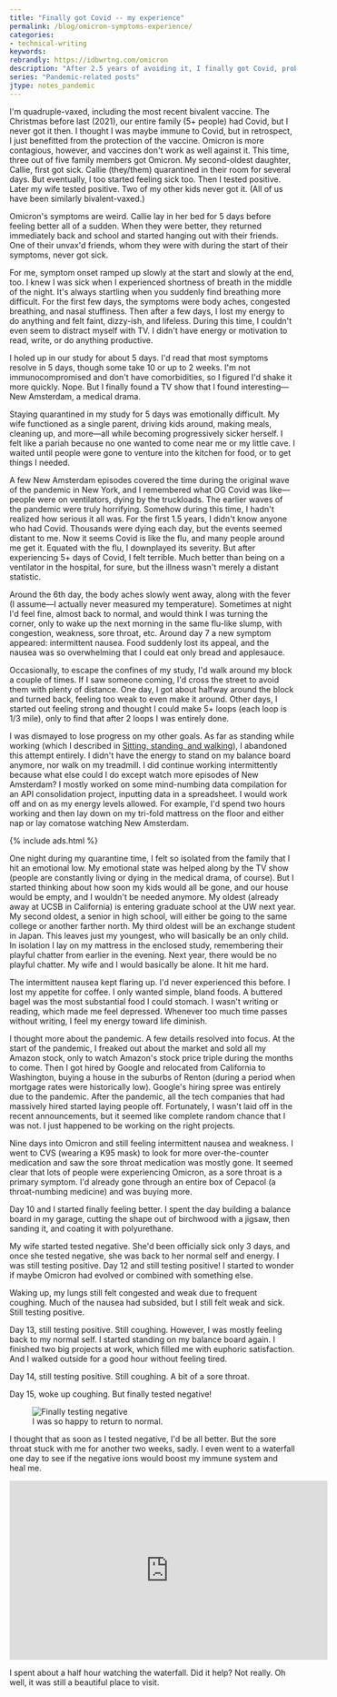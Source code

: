 ```yaml
---
title: "Finally got Covid -- my experience"
permalink: /blog/omicron-symptoms-experience/
categories:
- technical-writing
keywords:
rebrandly: https://idbwrtng.com/omicron
description: "After 2.5 years of avoiding it, I finally got Covid, probably Omicron based on the symptoms. I usually don't write about personal illness, but I also figure that my blog would have a void if I never wrote about Covid during the entire pandemic."
series: "Pandemic-related posts"
jtype: notes_pandemic
---
```


I'm quadruple-vaxed, including the most recent bivalent vaccine. The Christmas before last (2021), our entire family (5+ people) had Covid, but I never got it then. I thought I was maybe immune to Covid, but in retrospect, I just benefitted from the protection of the vaccine. Omicron is more contagious, however, and vaccines don't work as well against it. This time, three out of five family members got Omicron. My second-oldest daughter, Callie, first got sick. Callie (they/them) quarantined in their room for several days. But eventually, I too started feeling sick too. Then I tested positive. Later my wife tested positive. Two of my other kids never got it. (All of us have been similarly bivalent-vaxed.)

Omicron's symptoms are weird. Callie lay in her bed for 5 days before feeling better all of a sudden. When they were better, they returned immediately back and school and started hanging out with their friends. One of their unvax'd friends, whom they were with during the start of their symptoms, never got sick.

For me, symptom onset ramped up slowly at the start and slowly at the end, too. I knew I was sick when I experienced shortness of breath in the middle of the night. It's always startling when you suddenly find breathing more difficult. For the first few days, the symptoms were body aches, congested breathing, and nasal stuffiness. Then after a few days, I lost my energy to do anything and felt faint, dizzy-ish, and lifeless. During this time, I couldn't even seem to distract myself with TV. I didn't have energy or motivation to read, write, or do anything productive.

I holed up in our study for about 5 days. I'd read that most symptoms resolve in 5 days, though some take 10 or up to 2 weeks. I'm not immunocompromised and don't have comorbidities, so I figured I'd shake it more quickly. Nope. But I finally found a TV show that I found interesting&mdash;New Amsterdam, a medical drama.

Staying quarantined in my study for 5 days was emotionally difficult. My wife functioned as a single parent, driving kids around, making meals, cleaning up, and more&mdash;all while becoming progressively sicker herself. I felt like a pariah because no one wanted to come near me or my little cave. I waited until people were gone to venture into the kitchen for food, or to get things I needed. 

A few New Amsterdam episodes covered the time during the original wave of the pandemic in New York, and I remembered what OG Covid was like&mdash;people were on ventilators, dying by the truckloads. The earlier waves of the pandemic were truly horrifying. Somehow during this time, I hadn't realized how serious it all was. For the first 1.5 years, I didn't know anyone who had Covid. Thousands were dying each day, but the events seemed distant to me. Now it seems Covid is like the flu, and many people around me get it. Equated with the flu, I downplayed its severity. But after experiencing 5+ days of Covid, I felt terrible. Much better than being on a ventilator in the hospital, for sure, but the illness wasn't merely a distant statistic.

Around the 6th day, the body aches slowly went away, along with the fever (I assume&mdash;I actually never measured my temperature). Sometimes at night I'd feel fine, almost back to normal, and would think I was turning the corner, only to wake up the next morning in the same flu-like slump, with congestion, weakness, sore throat, etc. Around day 7 a new symptom appeared: intermittent nausea. Food suddenly lost its appeal, and the nausea was so overwhelming that I could eat only bread and applesauce.

Occasionally, to escape the confines of my study, I'd walk around my block a couple of times. If I saw someone coming, I'd cross the street to avoid them with plenty of distance. One day, I got about halfway around the block and turned back, feeling too weak to even make it around. Other days, I started out feeling strong and thought I could make 5+ loops (each loop is 1/3 mile), only to find that after 2 loops I was entirely done.

I was dismayed to lose progress on my other goals. As far as standing while working (which I described in [Sitting, standing, and walking](/blog/sitting-standing-walking-introduction/)), I abandoned this attempt entirely. I didn't have the energy to stand on my balance board anymore, nor walk on my treadmill. I did continue working intermittently because what else could I do except watch more episodes of New Amsterdam? I mostly worked on some mind-numbing data compilation for an API consolidation project, inputting data in a spreadsheet. I would work off and on as my energy levels allowed. For example, I'd spend two hours working and then lay down on my tri-fold mattress on the floor and either nap or lay comatose watching New Amsterdam.

{% include ads.html %}

One night during my quarantine time, I felt so isolated from the family that I hit an emotional low. My emotional state was helped along by the TV show (people are constantly living or dying in the medical drama, of course). But I started thinking about how soon my kids would all be gone, and our house would be empty, and I wouldn't be needed anymore. My oldest (already away at UCSB in California) is entering graduate school at the UW next year. My second oldest, a senior in high school, will either be going to the same college or another farther north. My third oldest will be an exchange student in Japan. This leaves just my youngest, who will basically be an only child. In isolation I lay on my mattress in the enclosed study, remembering their playful chatter from earlier in the evening. Next year, there would be no playful chatter. My wife and I would basically be alone. It hit me hard.

The intermittent nausea kept flaring up. I'd never experienced this before. I lost my appetite for coffee. I only wanted simple, bland foods. A buttered bagel was the most substantial food I could stomach. I wasn't writing or reading, which made me feel depressed. Whenever too much time passes without writing, I feel my energy toward life diminish.

I thought more about the pandemic. A few details resolved into focus. At the start of the pandemic, I freaked out about the market and sold all my Amazon stock, only to watch Amazon's stock price triple during the months to come. Then I got hired by Google and relocated from California to Washington, buying a house in the suburbs of Renton (during a period when mortgage rates were historically low). Google's hiring spree was entirely due to the pandemic. After the pandemic, all the tech companies that had massively hired started laying people off. Fortunately, I wasn't laid off in the recent announcements, but it seemed like complete random chance that I was not. I just happened to be working on the right projects.

Nine days into Omicron and still feeling intermittent nausea and weakness. I went to CVS (wearing a K95 mask) to look for more over-the-counter medication and saw the sore throat medication was mostly gone. It seemed clear that lots of people were experiencing Omicron, as a sore throat is a primary symptom. I'd already gone through an entire box of Cepacol (a throat-numbing medicine) and was buying more.

Day 10 and I started finally feeling better. I spent the day building a balance board in my garage, cutting the shape out of birchwood with a jigsaw, then sanding it, and coating it with polyurethane. 

My wife started tested negative. She'd been officially sick only 3 days, and once she tested negative, she was back to her normal self and energy. I was still testing positive. Day 12 and still testing positive! I started to wonder if maybe Omicron had evolved or combined with something else.

Waking up, my lungs still felt congested and weak due to frequent coughing. Much of the nausea had subsided, but I still felt weak and sick. Still testing positive.

Day 13, still testing positive. Still coughing. However, I was mostly feeling back to my normal self. I started standing on my balance board again. I finished two big projects at work, which filled me with euphoric satisfaction. And I walked outside for a good hour without feeling tired.

Day 14, still testing positive. Still coughing. A bit of a sore throat.

Day 15, woke up coughing. But finally tested negative! 

<figure><img src="https://s3.us-west-1.wasabisys.com/idbwmedia.com/images/testingnegativetom.jpg" alt="Finally testing negative" /><figcaption>I was so happy to return to normal.</figcaption></figure>

I thought that as soon as I tested negative, I'd be all better. But the sore throat stuck with me for another two weeks, sadly. I even went to a waterfall one day to see if the negative ions would boost my immune system and heal me.

<iframe width="560" height="315" src="https://www.youtube.com/embed/UGWZkx1fc-0" title="YouTube video player" frameborder="0" allow="accelerometer; autoplay; clipboard-write; encrypted-media; gyroscope; picture-in-picture; web-share" allowfullscreen></iframe>

I spent about a half hour watching the waterfall. Did it help? Not really. Oh well, it was still a beautiful place to visit.